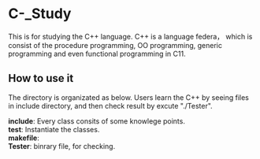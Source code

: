 C-_Study
========
This is for studying the C++ language. C++ is a language federa， which is consist of the procedure programming, OO programming, generic programming and even functional programming in C11.

How to use it
------------
The directory is organizated as below. Users learn the C++ by seeing files in include directory, and then check result by excute "./Tester".

<strong>include</strong>: Every class consits of some knowlege points. <br>
<strong>test</strong>: Instantiate the classes. <br>
<strong>makefile</strong>: <br>
<strong>Tester</strong>: binrary file, for checking. <br>
